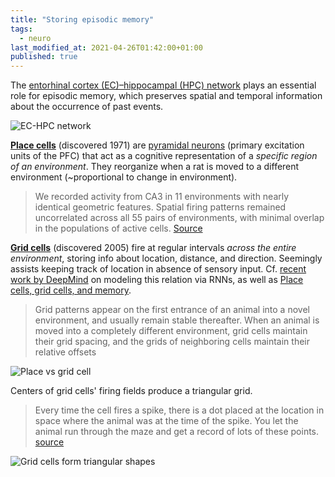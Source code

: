 ```yaml
---
title: "Storing episodic memory"
tags:
  - neuro
last_modified_at: 2021-04-26T01:42:00+01:00
published: true
---
```


The [entorhinal cortex (EC)–hippocampal (HPC) network](http://learnmem.cshlp.org/content/22/9/438.full.html)
plays an essential role for episodic memory, which preserves spatial and
temporal information about the occurrence of past events.

![EC-HPC network](https://www.researchgate.net/profile/Akiva-Cohen-4/publication/233773954/figure/fig1/AS:299969257984006@1448529652967/Hippocampal-Circuit-Diagram.png)

[**Place cells**](https://en.wikipedia.org/wiki/Place_cell) (discovered 1971)
are [pyramidal neurons](https://en.wikipedia.org/wiki/Pyramidal_cell)
(primary excitation units of the PFC) that act as a cognitive representation of
a *specific region of an environment*. They reorganize when a rat is moved to
a different environment (~proportional to change in environment).

> We recorded activity from CA3 in 11 environments with nearly identical
> geometric features. Spatial firing patterns remained uncorrelated across all
> 55 pairs of environments, with minimal overlap in the populations of active
> cells. [Source](https://www.pnas.org/content/111/52/18428)

[**Grid cells**](https://en.wikipedia.org/wiki/Grid_cell) (discovered 2005)
fire at regular intervals *across the entire environment*, storing info
about location, distance, and direction. Seemingly assists keeping track of
location in absence of sensory input. Cf. [recent work by DeepMind](https://www.biorxiv.org/content/10.1101/2020.11.11.378141v1)
on modeling this relation via RNNs, as well as [Place cells, grid cells, and memory](https://www.researchgate.net/publication/272839931_Place_Cells_Grid_Cells_and_Memory).

> Grid patterns appear on the first entrance of an animal into a novel
> environment, and usually remain stable thereafter. When an animal is moved
> into a completely different environment, grid cells maintain their grid
> spacing, and the grids of neighboring cells maintain their relative offsets

![Place vs grid cell](https://i.pinimg.com/originals/81/5b/22/815b223332097504df6285d56a192375.png)

Centers of grid cells' firing fields produce a triangular grid.

> Every time the cell fires a spike, there is a dot placed at the location in
> space where the animal was at the time of the spike. You let the animal run
> through the maze and get a record of lots of these points. [source](https://biology.stackexchange.com/questions/64957/understanding-the-concept-of-a-place-field-and-the-difference-between-place-ce)

![Grid cells form triangular shapes](https://i.stack.imgur.com/n5axH.png)

